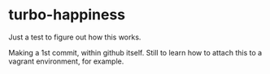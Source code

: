 # turbo-happiness
Just a test to figure out how this works.

Making a 1st commit, within github itself. Still to learn how to attach this to a vagrant environment, for example.
